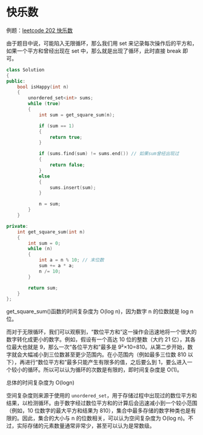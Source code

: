 # 快乐数

例题：[leetcode 202 快乐数](https://leetcode.cn/problems/happy-number/description/)

由于题目中说，可能陷入无限循环，那么我们用 set 来记录每次操作后的平方和，如果一个平方和曾经出现在 set 中，那么就是出现了循环，此时直接 break 即可。

```cpp
class Solution
{
public:
    bool isHappy(int n)
    {
        unordered_set<int> sums;
        while (true)
        {
            int sum = get_square_sum(n);

            if (sum == 1)
            {
                return true;
            }

            if (sums.find(sum) != sums.end()) // 如果sum曾经出现过
            {
                return false;
            }
            else
            {
                sums.insert(sum);
            }

            n = sum;
        }
    }

private:
    int get_square_sum(int n)
    {
        int sum = 0;
        while (n)
        {
            int a = n % 10; // 末位数
            sum += a * a;
            n /= 10;
        }

        return sum;
    }
};
```

get_square_sum()函数的时间复杂度为 O(log n)，因为数字 n 的位数就是 log n 位。

而对于无限循环，我们可以观察到，“数位平方和”这一操作会迅速地将一个很大的数字转化成更小的数字。例如，假设有一个高达 10 位的整数（大约 21 亿），其各位最大也就是 9，那么一次“各位平方和”最多是 9²×10=810。从第二步开始，数字就会大幅减小到三位数甚至更少范围内。在小范围内（例如最多三位数 810 以下），再进行“数位平方和”最多只能产生有限多的值，之后要么到 1，要么进入一个较小的循环。所以可以认为循环的次数是有限的，即时间复杂度是 O(1)。

总体的时间复杂度为 O(logn)

空间复杂度则来源于使用的 `unordered_set`，用于存储过程中出现过的数位平方和结果，以检测循环。由于数字经过数位平方和的计算后会迅速减小到一个较小范围（例如，10 位数字的最大平方和结果为 810），集合中最多存储的数字种类也是有限的。因此，集合的大小与 n 的位数相关，可以认为空间复杂度为 O(log n)。不过，实际存储的元素数量通常非常少，甚至可以认为是常数级。
